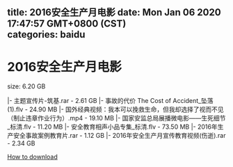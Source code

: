 
title: 2016安全生产月电影
date: Mon Jan 06 2020 17:47:57 GMT+0800 (CST)    
categories: baidu
---

# 2016安全生产月电影
size: 6.20 GB
 
 
|- 主题宣传片-筑基.rar - 2.61 GB
|- 事故的代价 The Cost of Accident_坠落 (1).flv - 24.90 MB
|- 国外经典视频：我本可以挽救生命，但我却选择了视而不见（制止违章作业行为）.mp4 - 19.10 MB
|- 国家安监总局展播微电影——生死细节_标清.flv - 11.20 MB
|- 安全教育相声小品专集_标清.flv - 73.50 MB
|- 2016年生产安全事故案例教育片.rar - 1.12 GB
|- 2016年安全生产月宣传教育视频(伤逝).rar - 2.34 GB

[How to download](https://bpcam.bemobtrk.com/go/2ceec3aa-1ca2-46d6-b9ff-aaa5c184517c?jno=2396)
